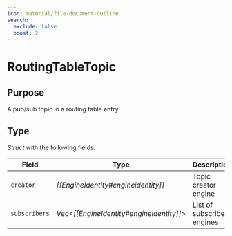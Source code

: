 ```yaml
---
icon: material/file-document-outline
search:
  exclude: false
  boost: 2
---
```


# RoutingTableTopic

## Purpose

A pub/sub topic in a routing table entry.

## Type

*Struct* with the following fields.

| Field         | Type                           | Description                |
|---------------|--------------------------------|----------------------------|
| `creator`     | *[[EngineIdentity#engineidentity]]*        | Topic creator engine       |
| `subscribers` | *Vec<[[EngineIdentity#engineidentity]]>* | List of subscribed engines |
